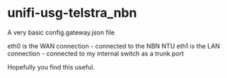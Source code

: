 # unifi-usg-telstra_nbn
A very basic config.gateway.json file

eth0 is the WAN connection - connected to the NBN NTU
eth1 is the LAN connection - connected to my internal switch as a trunk port


Hopefully you find this useful.
